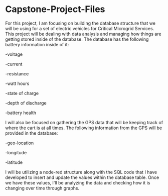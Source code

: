 # Capstone-Project-Files
For this project, I am focusing on building the database structure that we will be using for a set of electric vehicles for Critical Microgrid Services. 
This project will be dealing with data analysis and managing how things are getting stored inside of the database. The database has the following battery information inside of it:
  
  -voltage
  
  -current
  
  -resistance
  
  -watt hours
  
  -state of charge
  
  -depth of discharge
  
  -battery health

I will also be focused on gathering the GPS data that will be keeping track of where the cart is at all times. 
The following information from the GPS will be provided in the database:
  
  -geo-location
  
  -longitude
  
  -latitude

I will be utilizing a node-red structure along with the SQL code that I have developed to insert and update the values within the database table. Once we have these values, I'll be analyzing the data and checking how it is changing over time through graphs.
